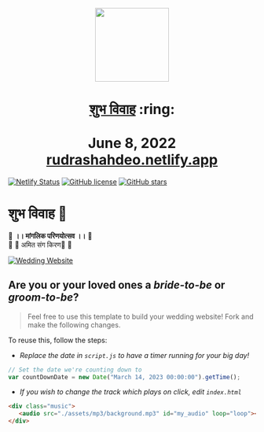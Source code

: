 
<p align="center"><a href="https://amitkiran.netlify.app/"><img src="./assets/wedding.gif" width="150px" height="150px"/></a></p>
<h1 align="center"><a href="https://amitkiran.netlify.app/">शुभ विवाह</a> :ring: <br> <br>June 8, 2022<br> <a href="https://amitkiran.netlify.app/">rudrashahdeo.netlify.app</a></h1>

[![Netlify Status](https://api.netlify.com/api/v1/badges/98fba697-102b-4417-bb98-c625a3f22170/deploy-status)](https://app.netlify.com/sites/rudrashahdeo/deploys) [![GitHub license](https://img.shields.io/github/license/vinitshahdeo/wedding-website?logo=github)](https://github.com/vinitshahdeo/wedding-website/blob/main/LICENSE) [![GitHub stars](https://img.shields.io/github/stars/vinitshahdeo/wedding-website?label=Leave%20a%20Star&logo=github)](https://github.com/vinitshahdeo/wedding-website/stargazers)

# शुभ विवाह 🎉

💙 **।। मांगलिक परिणयोत्सव ।।** 💙 <br>
🥁 🎊 अमित संग किरण🎊 🥁


[![Wedding Website](https://github-readme-stats.vercel.app/api/pin/?username=vinitshahdeo&repo=Wedding-Invitation)](https://github.com/vinitshahdeo/Wedding-Invitation)

## Are you or your loved ones a *bride-to-be* or *groom-to-be*? 
> Feel free to use this template to build your wedding website! Fork and make the following changes.

To reuse this, follow the steps:

- *Replace the date in `script.js` to have a timer running for your big day!*

```js
// Set the date we're counting down to
var countDownDate = new Date("March 14, 2023 00:00:00").getTime();
```

- *If you wish to change the track which plays on click, edit `index.html`*

```html
<div class="music">
   <audio src="./assets/mp3/background.mp3" id="my_audio" loop="loop"></audio> 
</div>
```

